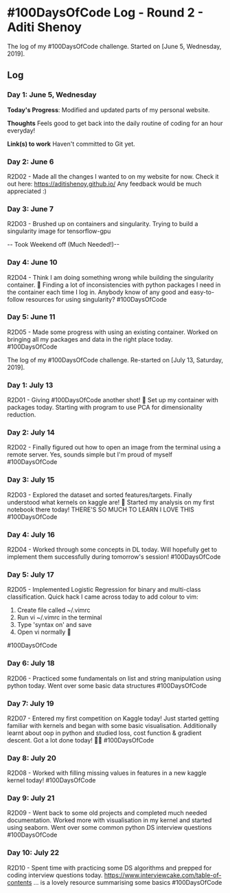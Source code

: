 # #100DaysOfCode Log - Round 2 - Aditi Shenoy

The log of my #100DaysOfCode challenge. Started on [June 5, Wednesday, 2019].

## Log

### Day 1: June 5, Wednesday

**Today's Progress**: Modified and updated parts of my personal website. 

**Thoughts** Feels good to get back into the daily routine of coding for an hour everyday! 

**Link(s) to work** Haven't committed to Git yet. 

### Day 2: June 6
R2D02 - Made all the changes I wanted to on my website for now. Check it out here: https://aditishenoy.github.io/  Any feedback would be much appreciated :)

### Day 3: June 7
R2D03 - Brushed up on containers and singularity. Trying to build a singularity image for tensorflow-gpu 

-- Took Weekend off (Much Needed!)-- 

### Day 4: June 10
R2D04 - Think I am doing something wrong while building the singularity container. 🤔 Finding a lot of inconsistencies with python packages I need in the container each time I log in. Anybody know of any good and easy-to-follow resources for using singularity? #100DaysOfCode

### Day 5: June 11
R2D05 - Made some progress with using an existing container. Worked on bringing all my packages and data in the right place today. #100DaysOfCode


The log of my #100DaysOfCode challenge. Re-started on [July 13, Saturday, 2019].

### Day 1: July 13
R2D01 - Giving #100DaysOfCode another shot! 🤗
Set up my container with packages today. Starting with program to use PCA for dimensionality reduction.

### Day 2: July 14
R2D02 - Finally figured out how to open an image from the terminal using a remote server. Yes, sounds simple but I'm proud of myself #100DaysOfCode 

### Day 3: July 15
R2D03 - Explored the dataset and sorted features/targets. Finally understood what kernels on kaggle are! 🙈 Started my analysis on my first notebook there today! THERE'S SO MUCH TO LEARN I LOVE THIS #100DaysOfCode

### Day 4: July 16
R2D04 - Worked through some concepts in DL today. Will hopefully get to implement them successfully during tomorrow's session! #100DaysOfCode 

### Day 5: July 17
R2D05 - Implemented Logistic Regression for binary and multi-class classification. Quick hack I came across today to add colour to vim:

1) Create file called ~/.vimrc
2) Run vi ~/.vimrc in the terminal
3) Type 'syntax on' and save 
4) Open vi normally 🎉

#100DaysOfCode

### Day 6: July 18
R2D06 - Practiced some fundamentals on list and string manipulation using python today. Went over some basic data structures #100DaysOfCode 

### Day 7: July 19
R2D07 - Entered my first competition on Kaggle today! Just started getting familiar with kernels and began with some basic visualisation. Additionally learnt about oop in python and studied loss, cost function & gradient descent. Got a lot done today! 💪💪 #100DaysOfCode 

### Day 8: July 20
R2D08 - Worked with filling missing values in features in a new kaggle kernel today! #100DaysOfCode

### Day 9: July 21
R2D09 - Went back to some old projects and completed much needed documentation. Worked more with visualisation in my kernel and started using seaborn. Went over some common python DS interview questions #100DaysOfCode

### Day 10: July 22
R2D10 - Spent time with practicing some DS algorithms and prepped for coding interview questions today. https://www.interviewcake.com/table-of-contents … is a lovely resource summarising some basics #100DaysOfCode
